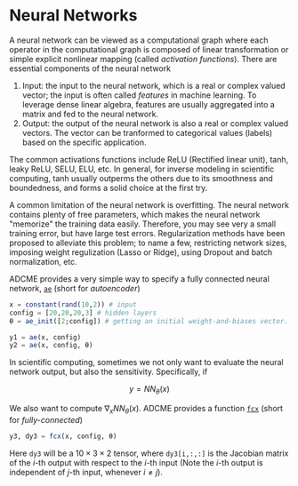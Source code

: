 # Neural Networks 

A neural network can be viewed as a computational graph where each operator in the computational graph is composed of linear transformation or simple explicit nonlinear mapping (called _activation functions_). There are essential components of the neural network 

1. Input: the input to the neural network, which is a real or complex valued vector; the input is often called _features_ in machine learning. To leverage dense linear algebra, features are usually aggregated into a matrix and fed to the neural network. 
2. Output: the output of the neural network is also a real or complex valued vectors. The vector can be tranformed to categorical values (labels) based on the specific application. 

The common activations functions include ReLU (Rectified linear unit), tanh, leaky ReLU, SELU, ELU, etc. In general, for inverse modeling in scientific computing, tanh usually outperms the others due to its smoothness and boundedness, and forms a solid choice at the first try. 

A common limitation of the neural network is overfitting. The neural network contains plenty of free parameters, which makes the neural network "memorize" the training data easily. Therefore, you may see very a small training error, but have large test errors. Regularization methods have been proposed to alleviate this problem; to name a few, restricting network sizes, imposing weight regulization (Lasso or Ridge), using Dropout and batch normalization, etc. 

ADCME provides a very simple way to specify a fully connected neural network, [`ae`](@ref) (short for _autoencoder_)

```julia
x = constant(rand(10,2)) # input
config = [20,20,20,3] # hidden layers
θ = ae_init([2;config]) # getting an initial weight-and-biases vector. 

y1 = ae(x, config)
y2 = ae(x, config, θ)
```

In scientific computing, sometimes we not only want to evaluate the neural network output, but also the sensitivity. Specifically, if 

$$y = NN_{\theta}(x)$$

We also want to compute $\nabla_x NN_{\theta}(x)$. ADCME provides a function [`fcx`](@ref) (short for _fully-connected_)

```julia
y3, dy3 = fcx(x, config, θ)
```

Here `dy3` will be a $10\times 3 \times 2$ tensor, where `dy3[i,:,:]` is the Jacobian matrix of the $i$-th output with respect to the $i$-th input (Note the $i$-th output is independent of $j$-th input, whenever $i\neq j$).  